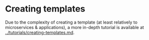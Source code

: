 # Creating templates

Due to the complexity of creating a template (at least relatively to microservices & applications), a more in-depth tutorial is available at [../tutorials/creating-templates.md](../tutorials/creating-templates.md).
